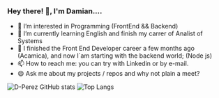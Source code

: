 ### Hey there! 👋, I'm Damian....

- 💬 I’m interested in Programming (FrontEnd && Backend)
- 🌱 I’m currently learning English and finish my carrer of Analist of Systems
- 🌱 I finished the Front End Developer career a few months ago (Acamica), and now I´am starting with the backend world; (Node js) 
- 📫 How to reach me: you can try with Linkedin or by e-mail. 
- 😄 Ask me about my projects / repos and why not plain a meet?

![D-Perez GitHub stats](https://github-readme-stats.vercel.app/api?username=D-Perez85&hide=stars&count_private=true&show_icons=true&theme=dark&border_radius=20px)
![Top Langs](https://github-readme-stats.vercel.app/api/top-langs/?username=D-Perez85&layout=compact&theme=dark&border_radius=20px)
<!--
[![Readme Card](https://github-readme-stats.vercel.app/api/pin/?username=D-Perez85&repo=Reward_Store&theme=dark&border_radius=20px)](https://github.com/D-Perez85/Reward_Store.git)
[![Readme Card](https://github-readme-stats.vercel.app/api/pin/?username=D-Perez85&repo=Proyecto_Gifos&theme=dark&border_radius=20px)](https://github.com/D-Perez85/Proyecto_Gifos.git)
[![Readme Card](https://github-readme-stats.vercel.app/api/pin/?username=D-Perez85&repo=Reserva_Hoteles&theme=dark&border_radius=20px)](https://github.com/D-Perez85/Reserva_Hoteles.git)
[![Readme Card](https://github-readme-stats.vercel.app/api/pin/?username=D-Perez85&repo=Podcast_Chanel&theme=dark&border_radius=20px)](https://github.com/D-Perez85/Podcast_Chanel.git)

https://github.com/D-Perez85/Podcast_Chanel.git
<a background="red" href="https://github.com/D-Perez85/github-readme-stats">
  <img align="center" src="https://github-readme-stats.vercel.app/api?username=D-Perez85&hide=stars&count_private=true&show_icons=true)](https://github.com/D-Perez85/github-readme-stats" />
</a>
<a href="https://github.com/D-Perez85/github-readme-stats">
  <img align="center" src="https://github-readme-stats.vercel.app/api/top-langs/?username=D-Perez85&layout=compact" />
</a>
-->

